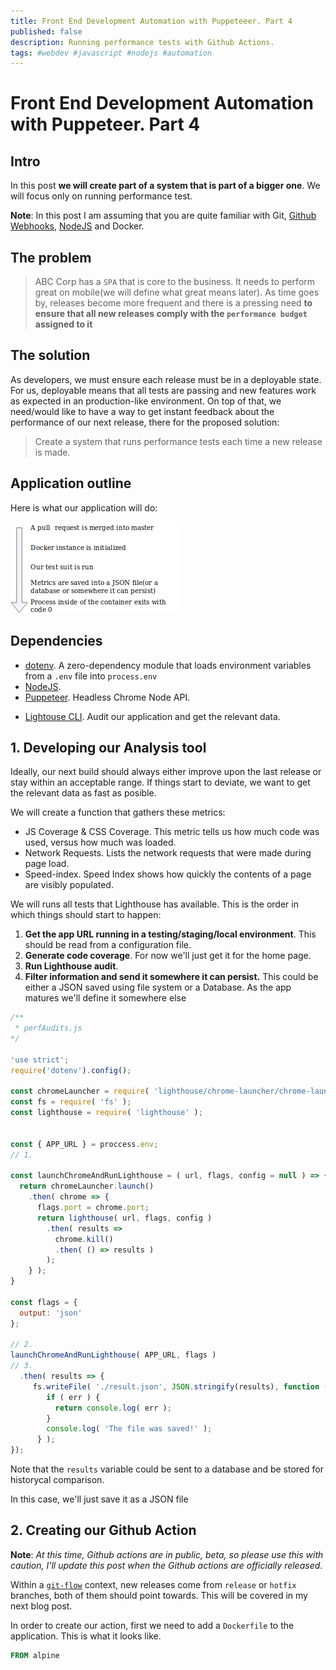 ```yaml
---
title: Front End Development Automation with Puppeteeer. Part 4
published: false
description: Running performance tests with Github Actions.
tags: #webdev #javascript #nodejs #automation
---
```


# Front End Development Automation with Puppeteer. Part 4

## Intro

<!-- Hi everyone, sorry for taking so long to write this post. I'm developing a open source SaaS product out of these blog posts and figuring what the next logical step could be was not that easy for me. -->

In this post **we will create part of a system that is part of a bigger one**. We will focus only on running performance test.

**Note**: In this post I am assuming that you are quite familiar with Git, [Github Webhooks](https://dev.to/papaponmx/a-gentle-explanation-of-github-webhooks-----d3e), [NodeJS](https://nodejs.org) and Docker.

## The problem

> ABC Corp has a `SPA` that is core to the business. It needs to perform great on mobile(we will define what great means later). As time goes by, releases become more frequent and there is a pressing need **to ensure that all new releases comply with the `performance budget` assigned to it**

## The solution

As developers, we must ensure each release must be in a deployable state. For us, deployable means that all tests are passing and new features work as expected in an production-like environment. On top of that, we need/would like to have a way to get instant feedback about the performance of our next release, there for the proposed solution:

> Create a system that runs performance tests each time a new release is made.

## Application outline

Here is what our application will do:

![alt text](./img/App_outline.png "List of steps")

<!-- Our solution will be a NodeJS application that does the foi:

1. **Listen to relevant event using Github actions**. We can acomplish this using [Github Actions](https://developer.github.com/actions/).
2. **Run performance tests**. Once the request is recieved, an audit will run within a Docker container.
3. **Generate a report**. I'll design this an develop it in another post.
4. **Put a link on the README.md**. I'll design this an develop it in another post. -->

## Dependencies

* [dotenv](https://www.npmjs.com/package/dotenv). A zero-dependency module that loads environment variables from a `.env` file into `process.env`
* [NodeJS](https://nodejs.org).
* [Puppeteer](https://github.com/GoogleChrome/puppeteer). Headless Chrome Node API.
<!-- * [ShellJS](https://github.com/shelljs/shelljs). Unix shell commands on top of the Node.js API -->
* [Lightouse CLI](https://developers.google.com/web/tools/lighthouse/#cli). Audit our application and get the relevant data.


## 1. Developing our Analysis tool

Ideally, our next build should always either improve upon the last release or stay within an acceptable range. If things start to deviate, we want to get the relevant data as fast as posible.

We will create a function that gathers these metrics:

* JS Coverage & CSS Coverage. This metric tells us how much code was used, versus how much was loaded.
* Network Requests. Lists the network requests that were made during page load.
* Speed-index. Speed Index shows how quickly the contents of a page are visibly populated.

We will runs all tests that Lighthouse has available. This is the order in which things should start to happen:

1. **Get the app URL running in a testing/staging/local environment**. This should be read from a configuration file.
2. **Generate code coverage**. For now we'll just get it for the home page.
3. **Run Lighthouse audit**.
4. **Filter information and send it somewhere it can persist.** This could be either a JSON saved using file system or a Database. As the app matures we'll define it somewhere else


```javascript
/**
 * perfAudits.js
*/

'use strict';
require('dotenv').config();

const chromeLauncher = require( 'lighthouse/chrome-launcher/chrome-launcher' );
const fs = require( 'fs' );
const lighthouse = require( 'lighthouse' );


const { APP_URL } = proccess.env;
// 1.

const launchChromeAndRunLighthouse = ( url, flags, config = null ) => {
  return chromeLauncher.launch()
    .then( chrome => {
      flags.port = chrome.port;
      return lighthouse( url, flags, config )
        .then( results =>
          chrome.kill()
          .then( () => results )
        );
    } );
}

const flags = {
  output: 'json'
};

// 2.
launchChromeAndRunLighthouse( APP_URL, flags )
// 3.
  .then( results => {
     fs.writeFile( './result.json', JSON.stringify(results), function ( err ) {
        if ( err ) {
          return console.log( err );
        }
        console.log( 'The file was saved!' );
      } );
});

```

Note that the `results` variable could be sent to a database and be stored for historycal comparison.

In this case, we'll just save it as a JSON file
<!-- ### Running performance tests -->

## 2. Creating our Github Action

**Note**: *At this time, Github actions are in public, beta, so please use this with caution, I'll update this post when the Github actions are officially released*.

Within a [`git-flow`](https://danielkummer.github.io/git-flow-cheatsheet/) context, new releases come from `release` or `hotfix` branches, both of them should point towards. This will be covered in my next blog post.

In order to create our action, first we need to add a `Dockerfile` to the application. This is what it looks like.

```Dockerfile
FROM alpine

```